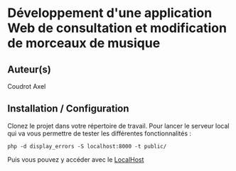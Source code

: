 # Développement d'une application Web de consultation et modification de morceaux de musique

## Auteur(s)
Coudrot Axel

## Installation / Configuration
Clonez le projet dans votre répertoire de travail.
Pour lancer le serveur local qui va vous permettre de tester les différentes fonctionnalités : 
```
php -d display_errors -S localhost:8000 -t public/
```
Puis vous pouvez y accéder avec le [LocalHost](http://localhost:8000)
